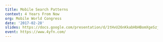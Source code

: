 ```yaml
---
title: Mobile Search Patterns
context: 4 Years From Now
org: Mobile World Congress
date: '2017-02-28'
slides: https://docs.google.com/presentation/d/1tHvU26nKkabHbHBomXgeSzjuVr9juJPcckKvUcdneRk/edit?usp=sharing
event: https://www.4yfn.com/
---
```

